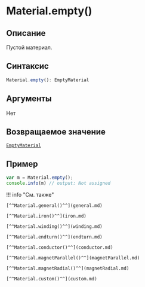 # Material.empty()

## Описание
Пустой материал.

## Синтаксис
```javascript
Material.empty(): EmptyMaterial
``` 

## Аргументы
Нет

## Возвращаемое значение
[`EmptyMaterial`](./../../../types/materials/EmptyMaterial/index.md)

## Пример
``` javascript linenums="1"
var m = Material.empty();
console.info(m) // output: Not assigned
``` 

!!! info "См. также"

    [^^Material.general()^^](general.md)

    [^^Material.iron()^^](iron.md)

    [^^Material.winding()^^](winding.md)

    [^^Material.endturn()^^](endturn.md)

    [^^Material.conductor()^^](conductor.md)

    [^^Material.magnetParallel()^^](magnetParallel.md)

    [^^Material.magnetRadial()^^](magnetRadial.md)
    
    [^^Material.custom()^^](custom.md)
